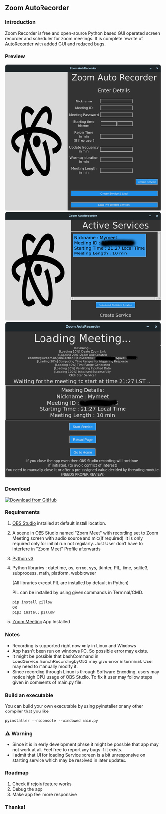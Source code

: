 ## Zoom AutoRecorder

### Introduction
Zoom Recorder is free and open-source Python based GUI operated screen recorder and scheduler for zoom meetings.
It is complete rewrite of [AutoRecorder](https://github.com/Microsoftlabs/AutoRecorder) with added GUI and reduced bugs.

### Preview
![HomePage](https://raw.githubusercontent.com/Microsoftlabs/Zoom-AutoRecorder/main/docs/1.png)
![Service View Page](https://raw.githubusercontent.com/Microsoftlabs/Zoom-AutoRecorder/main/docs/2.png)
![Meeting Loading Page](https://raw.githubusercontent.com/Microsoftlabs/Zoom-AutoRecorder/main/docs/3.png)

### Download
[<img src="https://img.shields.io/badge/GitHub-181717?logo=github&logoColor=white"
     alt="Download from GitHub"
     height="60">](https://github.com/Microsoftlabs/Zoom-AutoRecorder/releases)


### Requirements
1. [OBS Studio](https://obsproject.com/) installed at default install location.

2. A scene in OBS Studio named "Zoom Meet" with recording set to Zoom Meeting screen with audio source and mic(If required). It is only required only for initial run not regularly. Just User don't have to interfere in "Zoom Meet" Profile afterwards
   
3. [Python v3](https://www.python.org/)

4. Python libraries : datetime, os, errno, sys, tkinter, PIL, time, sqlite3, subprocess, math, platform, webbrowser
  
   (All libraries except PIL are installed by default in Python)
  
   PIL can be installed by using given commands in Terminal/CMD.
   ```markdown
   pip install pillow
   OR
   pip3 install pillow
   ```
  
5. [Zoom Meeting](https://zoom.us/) App Installed

### Notes
- Recording is supported right now only in Linux and Windows
- App hasn't been run on windows PC. So possible error may exists.
- It might be possible that bashCommand in LoadService.launchRecordingbyOBS may give error in terminal. User may need to manually modify it.
- Since recording through Linux is through Software Encoding, users may notice high CPU usage of OBS Studio. To fix it user may follow steps given in comments of main.py file.

### Build an executable
You can build your own executable by using pyinstaller or any other compiler that you like
```markdown
pyinstaller --noconsole --windowed main.py
```

### ⚠ Warning
- Since it is in early development phase it might be possible that app may not work at all. Feel free to report any bugs if it exists.
- I admit that UI for loading Service screen is a bit unresponsive on starting service which may be resolved in later updates.

### Roadmap
1. Check if rejoin feature works
2. Debug the app
3. Make app feel more responsive

### Thanks!
